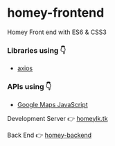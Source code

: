 # homey-frontend
Homey Front end with ES6 &amp; CSS3

### Libraries using 👇
- [axios](https://github.com/axios/axios)

### APIs using 👇
- [Google Maps JavaScript](https://developers.google.com/maps/documentation/javascript/overview)

Development Server 👉 [homeylk.tk](http://homeylk.tk/)

Back End 👉  [homey-backend](https://github.com/homey-lk/homey-backend)
